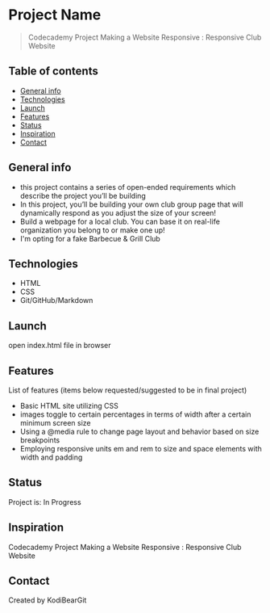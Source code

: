 # Project Name

> Codecademy Project Making a Website Responsive : Responsive Club Website

## Table of contents

* [General info](#general-info)
* [Technologies](#technologies)
* [Launch](#launch)
* [Features](#features)
* [Status](#status)
* [Inspiration](#inspiration)
* [Contact](#contact)

## General info

* this project contains a series of open-ended requirements which describe the project you’ll be building
* In this project, you’ll be building your own club group page that will dynamically respond as you adjust the size of your screen!​
* Build a webpage for a local club. You can base it on real-life organization you belong to or make one up!
* I'm opting for a fake Barbecue & Grill Club

## Technologies

* HTML
* CSS
* Git/GitHub/Markdown

## Launch

open index.html file in browser

## Features

List of features (items below requested/suggested to be in final project)

* Basic HTML site utilizing CSS
* images toggle to certain percentages in terms of width after a certain minimum screen size
* Using a @media rule to change page layout and behavior based on size breakpoints
* Employing responsive units em and rem to size and space elements with width and padding

## Status

Project is: In Progress

## Inspiration

Codecademy Project Making a Website Responsive : Responsive Club Website

## Contact

Created by KodiBearGit